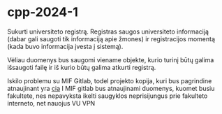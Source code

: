 # cpp-2024-1
Sukurti universiteto registrą.
Registras saugos universiteto informaciją (dabar gali saugoti tik informaciją apie žmones) ir registracijos momentą (kada buvo informacija įvesta į sistemą).

Vėliau duomenys bus saugomi viename objekte, kurio turinį būtų galima išsaugoti failę ir iš kurio būtų galima atkurti registrą.

Iskilo problemu su MIF Gitlab, todel projekto kopija, kuri bus pagrindine atnaujinant yra [cia](https://github.com/TheBlueBrain/cpp-2024-1)
I MIF gitlab bus atnaujinami duomenys, kuomet busiu fakultete, nes nepavyksta ikelti saugyklos neprisijungus prie fakulteto interneto, net nauojus VU VPN
